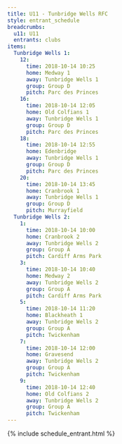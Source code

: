 ```yaml
---
title: U11 - Tunbridge Wells RFC
style: entrant_schedule
breadcrumbs:
  u11: U11
  entrants: clubs
items:
  Tunbridge Wells 1:
    12:
      time: 2018-10-14 10:25
      home: Medway 1
      away: Tunbridge Wells 1
      group: Group D
      pitch: Parc des Princes
    16:
      time: 2018-10-14 12:05
      home: Old Colfians 1
      away: Tunbridge Wells 1
      group: Group D
      pitch: Parc des Princes
    18:
      time: 2018-10-14 12:55
      home: Edenbridge
      away: Tunbridge Wells 1
      group: Group D
      pitch: Parc des Princes
    20:
      time: 2018-10-14 13:45
      home: Cranbrook 1
      away: Tunbridge Wells 1
      group: Group D
      pitch: Murrayfield
  Tunbridge Wells 2:
    1:
      time: 2018-10-14 10:00
      home: Cranbrook 2
      away: Tunbridge Wells 2
      group: Group A
      pitch: Cardiff Arms Park
    3:
      time: 2018-10-14 10:40
      home: Medway 2
      away: Tunbridge Wells 2
      group: Group A
      pitch: Cardiff Arms Park
    5:
      time: 2018-10-14 11:20
      home: Blackheath 1
      away: Tunbridge Wells 2
      group: Group A
      pitch: Twickenham
    7:
      time: 2018-10-14 12:00
      home: Gravesend
      away: Tunbridge Wells 2
      group: Group A
      pitch: Twickenham
    9:
      time: 2018-10-14 12:40
      home: Old Colfians 2
      away: Tunbridge Wells 2
      group: Group A
      pitch: Twickenham
---
```


{% include schedule_entrant.html %}
